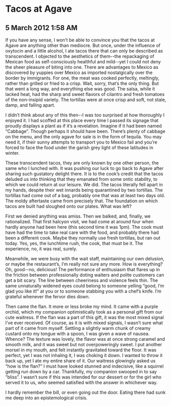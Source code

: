 # Tacos at Agave
## 5 March 2012 1:58 AM

If you have any sense, I won’t be able to convince you that the tacos at Agave are anything other than mediocre. But once, under the influence of oxytocin and a little alcohol, I ate tacos there that can only be described as transcendent. I objected to the aesthetics of them--the repackaging of Mexican food as self-consciously healthful and mild--yet I could not deny the sheer pleasure of biting into one. There are advantages to Mexico as discovered by yuppies over Mexico as imported nostalgically over the border by immigrants. For one, the meat was cooked perfectly, meltingly, rather than grilled or fried to a crisp. Wait, sorry, that’s the only thing. But that went a long way, and everything else was good. The salsa, while it lacked heat, had the sharp and sweet flavors of cilantro and fresh tomatoes of the non-insipid variety. The tortillas were at once crisp and soft, not stale, damp, and falling apart.

I didn’t think about any of this then--I was too surprised at how thoroughly I enjoyed it. I had scoffed at this place every time I passed its signage that proudly displays a plant as if it’s a revelation. Imagine if it had been named “Cabbage”. Though perhaps it should have been. There’s plenty of cabbage on the menu, and the only agave for sale is in the form of tequila. You may need it, if their sunny attempts to transport you to Mexico fail and you’re forced to face the food under the garish grey light of these latitudes in winter.

These transcendent tacos, they are only known by one other person, the same who I lunched with. It was pushing our luck to go back to Agave after sharing such gustatory delight there. It is to the cook’s credit that the tacos deluded us into thinking that they emanated from some ontic stability, to which we could return at our leisure. We did. The tacos literally fell apart in my hands, despite their wet innards being quarantined by two tortillas. The tortillas had come out of a bag, probably one that was at least two days old. The moldy aftertaste came from precisely that. The foundation on which tacos are built had sloughed onto our plates. What was left?

First we denied anything was amiss. Then we balked, and, finally, we rationalized. That first halcyon visit, we had come at around four when hardly anyone had been here (this second time it was 1pm). The cook must have had the time to take real care with the food, and probably there had been a different cook. Maybe they normally use fresh tortillas, but ran out today. Yes, yes, the lunchtime rush, the cook, that must be it. The experience, no, it was real, surely.

Meanwhile, we were busy with the wait staff, maintaining our own delusion, or maybe the restaurant’s, I’m really not sure any more. How is everything? Oh, good--no, delicious! The performance of enthusiasm that flares up in the friction between professionally doting waiters and polite customers can get a bit scary. The line between cheeriness and violence feels thin. The same unnaturally widened eyes could belong to someone yelling “good, I’m glad you like it!” at you or to someone stabbing you with a chef’s knife. I’m grateful whenever the fervor dies down.

Then came the flan. It more or less broke my mind. It came with a purple orchid, which my companion optimistically took as a personal gift from our cute waitress. If the flan was a part of this gift, it was the most mixed signal I’ve ever received. Of course, as it is with mixed signals, I wasn’t sure what part of it came from myself. Settling a slightly warm chunk of creamy custard onto my tongue with a spoon, I was given a wave of nausea. Whence? The texture was lovely, the flavor was at once strong caramel and smooth milk, and it was sweet but not overpoweringly sweet. I put another morsel in my mouth, and felt instantly gravitated toward the floor. It was perfect, yet I was not inhaling it, I was choking it down. I wanted to throw it back up, yet I ate my entire share of it. Our waitress glowingly asked us “how is the flan?” I must have looked stunned and indecisive, like a squirrel getting run down by a car. Thankfully, my companion swooped in to say “bliss”. I wasn’t sure if this was intended for our dessert or for the girl who served it to us, who seemed satisfied with the answer in whichever way.

I hardly remember the bill, or even going out the door. Eating there had sunk me deep into an epistemological crisis.